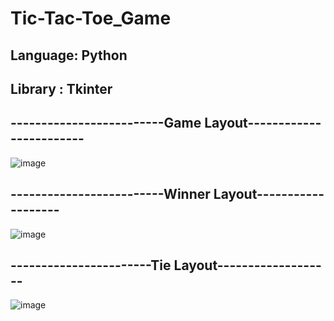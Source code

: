 # Tic-Tac-Toe_Game

## Language: Python
## Library : Tkinter


## -------------------------Game Layout------------------------

![image](https://user-images.githubusercontent.com/73846184/205510994-00da89f6-92f4-46db-a606-5e965a90575c.png)


## -------------------------Winner Layout-------------------

![image](https://user-images.githubusercontent.com/73846184/205511034-1fcb9e18-8715-4eb9-bafd-24844d576b29.png)


## -----------------------Tie Layout-------------------

![image](https://user-images.githubusercontent.com/73846184/205511077-f1ebddc4-e892-4352-ab96-1f4eeb4ef482.png)
